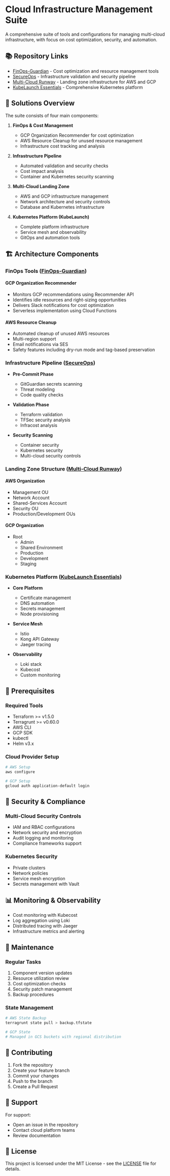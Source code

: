 # Cloud Infrastructure Management Suite

A comprehensive suite of tools and configurations for managing multi-cloud infrastructure, with focus on cost optimization, security, and automation.

## 📚 Repository Links

- [FinOps-Guardian](https://github.com/cloudon-one/FinOps-Guardian) - Cost optimization and resource management tools
- [SecureOps](https://github.com/cloudon-one/secureops) - Infrastructure validation and security pipeline
- [Multi-Cloud Runway](https://github.com/cloudon-one/multi-cloud-runway) - Landing zone infrastructure for AWS and GCP
- [KubeLaunch Essentials](https://github.com/cloudon-one/kubelaunch-essentials) - Comprehensive Kubernetes platform

## 🎯 Solutions Overview

The suite consists of four main components:

1. **FinOps & Cost Management**
   - GCP Organization Recommender for cost optimization
   - AWS Resource Cleanup for unused resource management
   - Infrastructure cost tracking and analysis

2. **Infrastructure Pipeline**
   - Automated validation and security checks
   - Cost impact analysis
   - Container and Kubernetes security scanning

3. **Multi-Cloud Landing Zone**
   - AWS and GCP infrastructure management
   - Network architecture and security controls
   - Database and Kubernetes infrastructure

4. **Kubernetes Platform (KubeLaunch)**
   - Complete platform infrastructure
   - Service mesh and observability
   - GitOps and automation tools

## 🏗️ Architecture Components

### FinOps Tools ([FinOps-Guardian](https://github.com/cloudon-one/FinOps-Guardian))

#### GCP Organization Recommender
- Monitors GCP recommendations using Recommender API
- Identifies idle resources and right-sizing opportunities
- Delivers Slack notifications for cost optimization
- Serverless implementation using Cloud Functions

#### AWS Resource Cleanup
- Automated cleanup of unused AWS resources
- Multi-region support
- Email notifications via SES
- Safety features including dry-run mode and tag-based preservation

### Infrastructure Pipeline ([SecureOps](https://github.com/cloudon-one/secureops))

- **Pre-Commit Phase**
  - GitGuardian secrets scanning
  - Threat modeling
  - Code quality checks

- **Validation Phase**
  - Terraform validation
  - TFSec security analysis
  - Infracost analysis

- **Security Scanning**
  - Container security
  - Kubernetes security
  - Multi-cloud security controls

### Landing Zone Structure ([Multi-Cloud Runway](https://github.com/cloudon-one/multi-cloud-runway))

#### AWS Organization
- Management OU
- Network Account
- Shared-Services Account
- Security OU
- Production/Development OUs

#### GCP Organization
- Root
  - Admin
  - Shared Environment
  - Production
  - Development
  - Staging

### Kubernetes Platform ([KubeLaunch Essentials](https://github.com/cloudon-one/kubelaunch-essentials))

- **Core Platform**
  - Certificate management
  - DNS automation
  - Secrets management
  - Node provisioning

- **Service Mesh**
  - Istio
  - Kong API Gateway
  - Jaeger tracing

- **Observability**
  - Loki stack
  - Kubecost
  - Custom monitoring

## 🚀 Prerequisites

### Required Tools
- Terraform >= v1.5.0
- Terragrunt >= v0.60.0
- AWS CLI
- GCP SDK
- kubectl
- Helm v3.x

### Cloud Provider Setup
```bash
# AWS Setup
aws configure

# GCP Setup
gcloud auth application-default login
```

## 🔑 Security & Compliance

### Multi-Cloud Security Controls
- IAM and RBAC configurations
- Network security and encryption
- Audit logging and monitoring
- Compliance frameworks support

### Kubernetes Security
- Private clusters
- Network policies
- Service mesh encryption
- Secrets management with Vault

## 📊 Monitoring & Observability

- Cost monitoring with Kubecost
- Log aggregation using Loki
- Distributed tracing with Jaeger
- Infrastructure metrics and alerting

## 🔧 Maintenance

### Regular Tasks
1. Component version updates
2. Resource utilization review
3. Cost optimization checks
4. Security patch management
5. Backup procedures

### State Management
```bash
# AWS State Backup
terragrunt state pull > backup.tfstate

# GCP State
# Managed in GCS buckets with regional distribution
```

## 📝 Contributing

1. Fork the repository
2. Create your feature branch
3. Commit your changes
4. Push to the branch
5. Create a Pull Request

## 🤝 Support

For support:
- Open an issue in the repository
- Contact cloud platform teams
- Review documentation

## 📄 License

This project is licensed under the MIT License - see the [LICENSE](LICENSE) file for details.